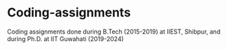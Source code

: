 # Coding-assignments
Coding assignments done during B.Tech (2015-2019) at IIEST, Shibpur, and during Ph.D. at IIT Guwahati (2019-2024)
